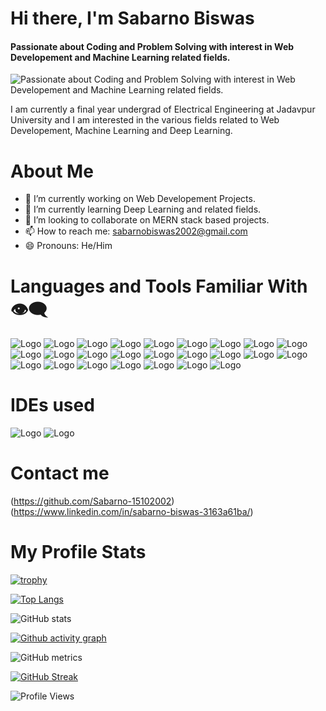 # Hi there, I'm Sabarno Biswas

#### Passionate about Coding and Problem Solving with interest in Web Developement and Machine Learning related fields.

![Passionate about Coding and Problem Solving with interest in Web Developement and Machine Learning related fields.]()

I am currently a final year undergrad of Electrical Engineering at Jadavpur University and I am interested in the various fields related to Web Developement, Machine Learning and Deep Learning.

# About Me

- 🔭 I’m currently working on Web Developement Projects.
- 🌱 I’m currently learning Deep Learning and related fields.
- 👯 I’m looking to collaborate on MERN stack based projects.
- 📫 How to reach me: sabarnobiswas2002@gmail.com
- 😄 Pronouns: He/Him

# Languages and Tools Familiar With 👁️‍🗨️

![Logo](https://img.shields.io/badge/C-00599C?style=for-the-badge&logo=c&logoColor=white)
![Logo](https://img.shields.io/badge/C%2B%2B-00599C?style=for-the-badge&logo=c%2B%2B&logoColor=white)
![Logo](https://img.shields.io/badge/Python-FFD43B?style=for-the-badge&logo=python&logoColor=blue)
![Logo](https://img.shields.io/badge/HTML5-E34F26?style=for-the-badge&logo=html5&logoColor=white)
![Logo](https://img.shields.io/badge/CSS3-1572B6?style=for-the-badge&logo=css3&logoColor=white)
![Logo](https://img.shields.io/badge/Javascript-FFD43B?style=for-the-badge&logo=Javascript&logoColor=black)
![Logo](https://img.shields.io/badge/jQuery-0769AD?style=for-the-badge&logo=jquery&logoColor=white)
![Logo](https://img.shields.io/badge/Node.js-339933?style=for-the-badge&logo=nodedotjs&logoColor=white)
![Logo](https://img.shields.io/badge/Django-092E20?style=for-the-badge&logo=django&logoColor=green)
![Logo](https://img.shields.io/badge/Docker-2CA5E0?style=for-the-badge&logo=docker&logoColor=white)
![Logo](https://img.shields.io/badge/Express.js-000000?style=for-the-badge&logo=express&logoColor=white)
![Logo](https://img.shields.io/badge/firebase-ffca28?style=for-the-badge&logo=firebase&logoColor=black)
![Logo](https://img.shields.io/badge/GraphQl-E10098?style=for-the-badge&logo=graphql&logoColor=white)
![Logo](https://img.shields.io/badge/MongoDB-4EA94B?style=for-the-badge&logo=mongodb&logoColor=white)
![Logo](https://img.shields.io/badge/PostgreSQL-316192?style=for-the-badge&logo=postgresql&logoColor=white)
![Logo](https://img.shields.io/badge/Bootstrap-563D7C?style=for-the-badge&logo=bootstrap&logoColor=white)
![Logo](https://img.shields.io/badge/React-00000F?style=for-the-badge&logo=React&logoColor=blue)
![Logo](https://img.shields.io/badge/Pug-E3C29B?style=for-the-badge&logo=pug&logoColor=black)
![Logo](https://img.shields.io/badge/Numpy-777BB4?style=for-the-badge&logo=numpy&logoColor=white)
![Logo](https://img.shields.io/badge/Pandas-2C2D72?style=for-the-badge&logo=pandas&logoColor=white)
![Logo](https://img.shields.io/badge/SciPy-654FF0?style=for-the-badge&logo=SciPy&logoColor=white)
![Logo](https://img.shields.io/badge/TensorFlow-FF6F00?style=for-the-badge&logo=TensorFlow&logoColor=white)
![Logo](https://img.shields.io/badge/Keras-D00000?style=for-the-badge&logo=Keras&logoColor=white)
![Logo](https://img.shields.io/badge/Postman-FF6C37?style=for-the-badge&logo=Postman&logoColor=white)
![Logo](https://img.shields.io/badge/Jupyter-F37626.svg?&style=for-the-badge&logo=Jupyter&logoColor=white)

# IDEs used

![Logo](https://img.shields.io/badge/Visual_Studio-5C2D91?style=for-the-badge&logo=visual%20studio&logoColor=white)
![Logo](https://img.shields.io/badge/Colab-F9AB00?style=for-the-badge&logo=googlecolab&color=525252)

# Contact me

[](https://img.shields.io/badge/GitHub-100000?style=for-the-badge&logo=github&logoColor=white)(https://github.com/Sabarno-15102002) [](https://img.shields.io/badge/LinkedIn-0077B5?style=for-the-badge&logo=linkedin&logoColor=white)(https://www.linkedin.com/in/sabarno-biswas-3163a61ba/)

# My Profile Stats

[![trophy](https://github-profile-trophy.vercel.app/?username=Sabarno-15102002)](https://github.com/ryo-ma/github-profile-trophy)

[![Top Langs](https://github-readme-stats.vercel.app/api/top-langs/?username=Sabarno-15102002)](https://github.com/anuraghazra/github-readme-stats)

![GitHub stats](https://github-readme-stats.vercel.app/api?username=Sabarno-15102002&show_icons=true&count_private=true)

[![Github activity graph](https://github-readme-activity-graph.vercel.app/graph?username=Sabarno-15102002)](https://github.com/Sabarno-15102002/github-readme-activity-graph)

![GitHub metrics](https://metrics.lecoq.io/Sabarno-15102002)

[![GitHub Streak](https://streak-stats.demolab.com?user=Sabarno-15102002)](https://git.io/streak-stats)

![Profile Views](https://komarev.com/ghpvc/?username=Sabarno-15102002&color=brightgreen)
